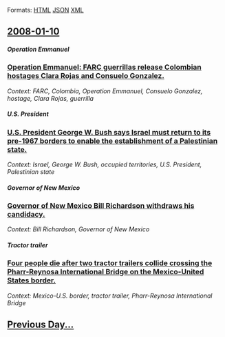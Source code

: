 
Formats: [HTML](2008/01/10/index.html)  [JSON](2008/01/10/index.json)  [XML](2008/01/10/index.xml)  

## [2008-01-10](/news/2008/01/10/index.md)

##### Operation Emmanuel
### [ Operation Emmanuel: FARC guerrillas release Colombian hostages Clara Rojas and Consuelo Gonzalez. ](/news/2008/01/10/operation-emmanuel-farc-guerrillas-release-colombian-hostages-clara-rojas-and-consuelo-gonza-lez.md)
_Context: FARC, Colombia, Operation Emmanuel, Consuelo Gonzalez, hostage, Clara Rojas, guerrilla_

##### U.S. President
### [ U.S. President George W. Bush says Israel must return to its pre-1967 borders to enable the establishment of a Palestinian state. ](/news/2008/01/10/u-s-president-george-w-bush-says-israel-must-return-to-its-pre-1967-borders-to-enable-the-establishment-of-a-palestinian-state.md)
_Context: Israel, George W. Bush, occupied territories, U.S. President, Palestinian state_

##### Governor of New Mexico
### [ Governor of New Mexico Bill Richardson withdraws his candidacy. ](/news/2008/01/10/governor-of-new-mexico-bill-richardson-withdraws-his-candidacy.md)
_Context: Bill Richardson, Governor of New Mexico_

##### Tractor trailer
### [ Four people die after two tractor trailers collide crossing the Pharr-Reynosa International Bridge on the Mexico-United States border. ](/news/2008/01/10/four-people-die-after-two-tractor-trailers-collide-crossing-the-pharr-reynosa-international-bridge-on-the-mexicoaunited-states-border.md)
_Context: Mexico-U.S. border, tractor trailer, Pharr-Reynosa International Bridge_

## [Previous Day...](/news/2008/01/9/index.md)

